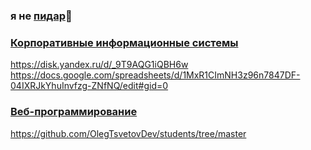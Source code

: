 ### я не [пидар](https://github.com/Vasilka69)👋

### [Корпоративные информационные системы](https://disk.yandex.ru/d/_9T9AQG1iQBH6w) </br>
https://disk.yandex.ru/d/_9T9AQG1iQBH6w </br>
https://docs.google.com/spreadsheets/d/1MxR1CImNH3z96n7847DF-04IXRJkYhuInvfzg-ZNfNQ/edit#gid=0 </br>

### [Веб-программирование](https://github.com/OlegTsvetovDev/students/tree/master) </br>
https://github.com/OlegTsvetovDev/students/tree/master </br>
